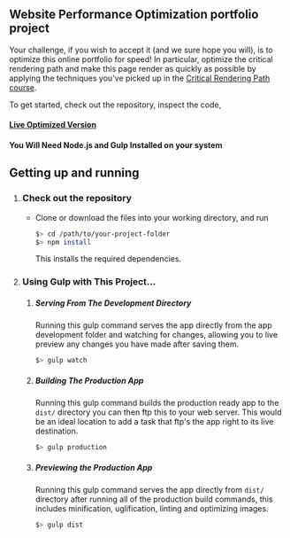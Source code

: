 ## Website Performance Optimization portfolio project

Your challenge, if you wish to accept it (and we sure hope you will), is to optimize this online portfolio for speed! In particular, optimize the critical rendering path and make this page render as quickly as possible by applying the techniques you've picked up in the [Critical Rendering Path course](https://www.udacity.com/course/ud884).

To get started, check out the repository, inspect the code,

#### [Live Optimized Version](http://pizza.mncarpenter.ninja)

#### You Will Need Node.js and Gulp Installed on your system
   ## Getting up and running
1. ### Check out the repository
    * Clone or download the files into your working directory, and run

      ```bash
      $> cd /path/to/your-project-folder
      $> npm install
      ```
        This installs the required dependencies.

2. ### Using Gulp with This Project...
    1.  ##### Serving From The Development Directory
        Running this gulp command serves the app directly from the app development folder
        and watching for changes, allowing you to live preview any changes you have made
        after saving them.
        ```bash
        $> gulp watch
        ```
     2. ##### Building The Production App
        Running this gulp command builds the production ready app to the `dist/` directory
        you can then ftp this to your web server. This would be an ideal location to
        add a task that ftp's the app right to its live destination.
        ```bash
        $> gulp production
        ```    
    3.  ##### Previewing the Production App

        Running this gulp command serves the app directly from `dist/` directory after
        running all of the production build commands, this includes minification, uglification,
        linting and optimizing images. 

        ```bash
        $> gulp dist
        ```